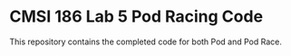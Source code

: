 # CMSI 186 Lab 5 Pod Racing Code

This repository contains the completed code for both Pod and Pod Race.
